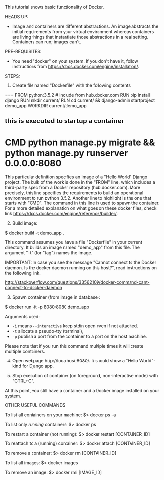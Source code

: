 This tutorial shows basic functionality of Docker.

HEADS UP:

- Image and containers are different abstractions.  An image abstracts
the initial requirements from your virtual environment whereas
containers are living things that instantiate those abstractions in a
real setting.  Containers can run; images can't.

PRE-REQUISITES:

- You need "docker" on your system.  If you don't have it, follow
instructions from https://docs.docker.com/engine/installation/.

STEPS:

1. Create file named "Dockerfile" with the following contents.  

===
FROM python:3.5.2 # include from hub.docker.com
RUN pip install django
RUN mkdir current/
RUN cd current/ && django-admin startproject demo_app
WORKDIR current/demo_app
## this is executed to startup a container 
CMD python manage.py migrate && python manage.py runserver 0.0.0.0:8080
===

This particular definition specifies an image of a "Hello World"
Django project.  The bulk of the work is done in the "FROM" line,
which includes a third-party spec from a Docker repository
(hub.docker.com).  More precisely, this line specifies the
requirements to build an operational environment to run python 3.5.2.
Another line to highlight is the one that starts with "CMD".  The
command in this line is used to spawn the container.  For a more
detailed explanation on what goes on these docker files, check link
https://docs.docker.com/engine/reference/builder/.

2. Build image: 

$ docker build -t demo_app .

This command assumes you have a file "Dockerfile" in your current
directory.  It builds an image named "demo_app" from this file.  The
argument "-t" (for "tag") names the image.

IMPORTANT: In case you see the message "Cannot connect to the Docker
daemon. Is the docker daemon running on this host?", read instructions
on the following link.

  http://stackoverflow.com/questions/33562109/docker-command-cant-connect-to-docker-daemon

3. Spawn container (from image in database):

$ docker run -it -p 8080:8080 demo_app

Arguments used: 
  - `-i` means `--interactive` keep stdin open even if not attached.
  - `-t` allocate a pseudo-tty (terminal), 
  - `-p` publish a port from the container to a port on the host machine.

Please note that if you run this command multiple times it will create
multiple containers.  

4. Open webpage http://localhost:8080/.  It should show a "Hello
World"-kind for Django app.

5. Stop execution of container (on foreground, non-interactive mode)
with "CTRL+C".

At this point, you still have a container and a Docker image installed
on your system.  

OTHER USEFUL COMMANDS:

To list all containers on your machine:
  $> docker ps -a

To list only *running* containers:
  $> docker ps

To restart a container (not running):
  $> docker restart [CONTAINER_ID]

To reattach to a (running) container:
  $> docker attach [CONTAINER_ID]

To remove a container:
  $> docker rm [CONTAINER_ID]

To list all images:
  $> docker images
  
To remove an image:
  $> docker rmi [IMAGE_ID]

